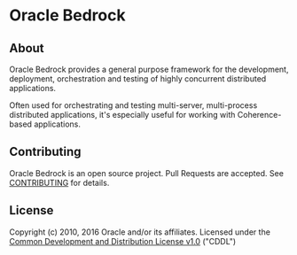 Oracle Bedrock
==============

## About
Oracle Bedrock provides a general purpose framework for the development, deployment,
orchestration and testing of highly concurrent distributed applications.

Often used for orchestrating and testing multi-server, multi-process distributed applications, it's
especially useful for working with Coherence-based applications.

## Contributing
Oracle Bedrock is an open source project. Pull Requests are accepted. See
[CONTRIBUTING](CONTRIBUTING.md) for details.

## License
Copyright (c) 2010, 2016 Oracle and/or its affiliates.  Licensed under the [Common Development and
Distribution License v1.0](LICENSE.md) ("CDDL")